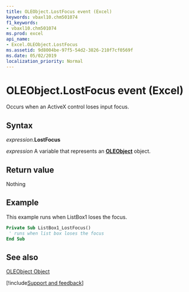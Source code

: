 ```yaml
---
title: OLEObject.LostFocus event (Excel)
keywords: vbaxl10.chm501074
f1_keywords:
- vbaxl10.chm501074
ms.prod: excel
api_name:
- Excel.OLEObject.LostFocus
ms.assetid: 9d8004be-97f5-54d2-3826-210f7cf0569f
ms.date: 05/02/2019
localization_priority: Normal
---
```



# OLEObject.LostFocus event (Excel)

Occurs when an ActiveX control loses input focus.


## Syntax

_expression_.**LostFocus**

_expression_ A variable that represents an **[OLEObject](Excel.OLEObject.md)** object.


## Return value

Nothing


## Example

This example runs when ListBox1 loses the focus.


```vb
Private Sub ListBox1_LostFocus() 
 ' runs when list box loses the focus 
End Sub
```


## See also


[OLEObject Object](Excel.OLEObject.md)

[!include[Support and feedback](~/includes/feedback-boilerplate.md)]